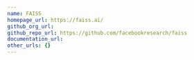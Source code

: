 ```yaml
---
name: FAISS
homepage_url: https://faiss.ai/
github_org_url:
github_repo_url: https://github.com/facebookresearch/faiss
documentation_url:
other_urls: {}
---
```

